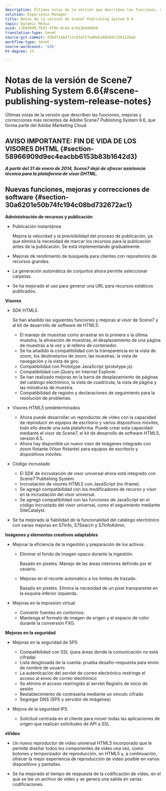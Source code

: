 ```yaml
---
description: Últimas notas de la versión que describen las funciones, mejoras y correcciones más recientes de Adobe Scene7 Publishing System 6.6, que forma parte del Adobe Marketing Cloud.
solution: Experience Manager
title: Notas de la versión de Scene7 Publishing System 6.6
topic: Dynamic Media
uuid: c168d8d9-fbd1-4f9e-8cda-ecba3ed4d0e0
translation-type: tm+mt
source-git-commit: d38df1eb4713c034727ad0eb10834dc156122beb
workflow-type: tm+mt
source-wordcount: '526'
ht-degree: 1%

---
```



# Notas de la versión de Scene7 Publishing System 6.6{#scene-publishing-system-release-notes}

Últimas notas de la versión que describen las funciones, mejoras y correcciones más recientes de Adobe Scene7 Publishing System 6.6, que forma parte del Adobe Marketing Cloud.

## AVISO IMPORTANTE: FIN DE VIDA DE LOS VISORES DHTML {#section-58966909d9ec4eacbb6153b83b1642d3}

***A partir del 31 de enero de 2014, Scene7 dejó de ofrecer asistencia técnica para la plataforma de visor DHTML.***

## Nuevas funciones, mejoras y correcciones de software {#section-30a6201e50b74fc194c08bd732672ac1}

**Administración de recursos y publicación**

* Publicación instantánea

   Mejora la velocidad y la previsibilidad del proceso de publicación, ya que elimina la necesidad de marcar los recursos para la publicación antes de la publicación. Se está implementando gradualmente.

* Mejoras de rendimiento de búsqueda para clientes con repositorios de recursos grandes.
* La generación automática de conjuntos ahora permite seleccionar carpetas.
* Se ha mejorado el uso para generar una URL para recursos estáticos publicados.

**Visores**

* SDK HTML5

   Se han añadido las siguientes funciones y mejoras al visor de Scene7 y al kit de desarrollo de software de HTML5:

   * El manejo de muestras como arrastrar en la primera o la última muestra, la alineación de muestras, el desplazamiento de una página de muestras a la vez y el relleno de contenedor.
   * Se ha añadido la compatibilidad con la transparencia en la vista de zoom, los destinatarios de zoom, las muestras, la vista de navegación y la vista de giro.
   * Compatibilidad con Prototype JavaScript (prototype.js).
   * Compatibilidad con jQuery en Internet Explorer.
   * Se han realizado mejoras en la barra de desplazamiento de páginas del catálogo electrónico, la vista de cuadrícula, la vista de página y las miniaturas de muestra.
   * Compatibilidad de registro y declaraciones de seguimiento para la resolución de problemas.

* Visores HTML5 predeterminados

   * Ahora puede desarrollar un reproductor de vídeo con la capacidad de reproducir en equipos de escritorio y varios dispositivos móviles, todo ello desde una sola plataforma. Puede crear esta capacidad mediante el visor de Scene7, el kit de desarrollo de software HTML5, versión 6.5.
   * Ahora hay disponible un nuevo visor de imágenes integrado con zoom flotante (Visor flotante) para equipos de escritorio y dispositivos móviles.

* Código incrustado

   * El SDK de incrustación de visor universal ahora está integrado con Scene7 Publishing System.
   * Incrustación de visores HTML5 con JavaScript (no iframe).
   * Se agregó compatibilidad con los modificadores de recurso y visor en la incrustación del visor universal.
   * Se agregó compatibilidad con las funciones de JavaScript en el código incrustado del visor universal, como el seguimiento mediante SiteCatalyst.

* Se ha mejorado la fiabilidad de la funcionalidad del catálogo electrónico con varias mejoras en S7Info, S7Search y S7InfoAdmin.

**Imágenes y elementos creativos adaptables**

* Mejorar la eficiencia de la ingestión y preparación de los activos.

   * Eliminar el fondo de imagen opaco durante la ingestión.

      Basado en píxeles. Manejo de las áreas interiores definido por el usuario.
   * Mejoras en el recorte automático a los límites de trazado.

      Basado en píxeles. Elimina la necesidad de un píxel transparente en la esquina inferior izquierda.

* Mejoras en la impresión virtual

   * Convertir fuentes en contornos.
   * Mantenga el formato de imagen de origen y el espacio de color durante la conversión FXG.

**Mejoras en la seguridad**

* Mejoras en la seguridad de SPS

   * Compatibilidad con SSL (para áreas donde la comunicación no está cifrada)
   * Lista desglosada de la cuenta: prueba desafío-respuesta para envío de nombre de usuario
   * La autenticación del servlet de correo electrónico restringe el acceso al envío de correo electrónico
   * Se eliminó el acceso restringido al servlet Registro de inicio de sesión
   * Restablecimiento de contraseña mediante un vínculo cifrado
   * Segregar DNS (SPS y servidor de imágenes)

* Mejora de la seguridad IPS

   * Solicitud centrada en el cliente para mover todas las aplicaciones de origen que realizan solicitudes de API a SSL

**eVideo**

* Un nuevo reproductor de vídeo universal HTML5 incorporado que le permite diseñar todos los componentes de vídeo una vez, como botones y temporizador de reproducción, en HTML5 y, a continuación, ofrecer la mejor experiencia de reproducción de vídeo posible en varios dispositivos y pantallas.

<!--   See [About using HTML5 video](http://help.adobe.com/en_US/scene7/using/WS98ca2e6790647c064dcc4e2c1399dadca0f-8000.html). -->

* Se ha mejorado el tiempo de respuesta de la codificación de vídeo, en el que se lee un archivo de vídeo y se genera una salida en varias codificaciones.

